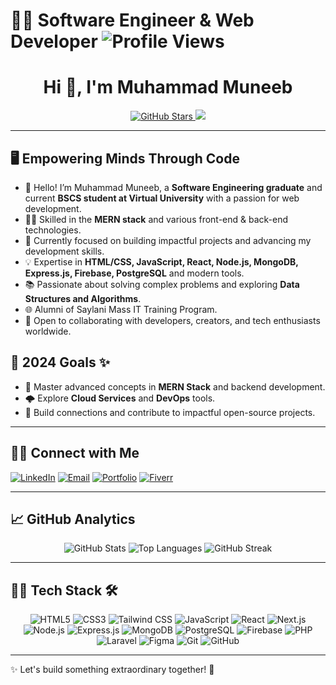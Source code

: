 # 🧑‍💻 Software Engineer & Web Developer ![Profile Views](https://komarev.com/ghpvc/?username=muhammadmuneeb1800&color=blue&style=flat)

<div align="center">
  <h1>Hi 👋, I'm Muhammad Muneeb</h1>
  <a href="https://github.com/muhammadmuneeb1800">
    <img src="https://img.shields.io/github/stars/muhammadmuneeb1800?label=Stars&style=social" alt="GitHub Stars">
  </a>

  <img src="https://readme-typing-svg.demolab.com/?lines=Software+Engineer+%7C+Web+Developer;MERN+Stack+Enthusiast;BSCS+Student+at+Virtual+University;Let's+build+something+great!&center=true&width=500&height=50">
</div>

---

## 🖥️ Empowering Minds Through Code

- 👋 Hello! I’m Muhammad Muneeb, a **Software Engineering graduate** and current **BSCS student at Virtual University** with a passion for web development.
- 👨‍💻 Skilled in the **MERN stack** and various front-end & back-end technologies.
- 🌱 Currently focused on building impactful projects and advancing my development skills.
- 💡 Expertise in **HTML/CSS, JavaScript, React, Node.js, MongoDB, Express.js, Firebase, PostgreSQL** and modern tools.
- 📚 Passionate about solving complex problems and exploring **Data Structures and Algorithms**.
- 🌐 Alumni of Saylani Mass IT Training Program.
- 🤝 Open to collaborating with developers, creators, and tech enthusiasts worldwide.

## 🚀 2024 Goals ✨
- 🚀 Master advanced concepts in **MERN Stack** and backend development.
- 🌩️ Explore **Cloud Services** and **DevOps** tools.
- 🤝 Build connections and contribute to impactful open-source projects.

---

## 🤝🏻 Connect with Me
[![LinkedIn](https://img.shields.io/badge/LinkedIn-blue?logo=linkedin&logoColor=white)](https://linkedin.com/in/muhammadmuneeb1800)
[![Email](https://img.shields.io/badge/Email-red?logo=gmail&logoColor=white)](mailto:muhammadmuneeb1800@gmail.com)
[![Portfolio](https://img.shields.io/badge/Portfolio-portfolio-green)](link-to-your-portfolio)
[![Fiverr](https://img.shields.io/badge/Fiverr-Freelancing-brightgreen)](https://fiverr.com/your-gig-link)

---

## 📈 GitHub Analytics

<div align="center">
  <img src="https://github-readme-stats.vercel.app/api?username=muhammadmuneeb1800&show_icons=true&theme=tokyonight" alt="GitHub Stats">
  <img src="https://github-readme-stats.vercel.app/api/top-langs/?username=muhammadmuneeb1800&layout=compact&theme=tokyonight" alt="Top Languages">
  <img src="https://streak-stats.demolab.com?user=muhammadmuneeb1800&theme=tokyonight&date_format=M%20j%5B%2C%20Y%5D" alt="GitHub Streak">
</div>

---

## 🧑‍💻 Tech Stack 🛠️

<div align="center">

![HTML5](https://img.shields.io/badge/-HTML5-E34F26?logo=html5&logoColor=white&style=for-the-badge)
![CSS3](https://img.shields.io/badge/-CSS3-1572B6?logo=css3&logoColor=white&style=for-the-badge)
![Tailwind CSS](https://img.shields.io/badge/-Tailwind%20CSS-06B6D4?logo=tailwindcss&logoColor=white&style=for-the-badge)
![JavaScript](https://img.shields.io/badge/-JavaScript-F7DF1E?logo=javascript&logoColor=black&style=for-the-badge)
![React](https://img.shields.io/badge/-React-61DAFB?logo=react&logoColor=black&style=for-the-badge)
![Next.js](https://img.shields.io/badge/-Next.js-000000?logo=next.js&logoColor=white&style=for-the-badge)
![Node.js](https://img.shields.io/badge/-Node.js-339933?logo=node.js&logoColor=white&style=for-the-badge)
![Express.js](https://img.shields.io/badge/-Express.js-000000?logo=express&logoColor=white&style=for-the-badge)
![MongoDB](https://img.shields.io/badge/-MongoDB-47A248?logo=mongodb&logoColor=white&style=for-the-badge)
![PostgreSQL](https://img.shields.io/badge/-PostgreSQL-4169E1?logo=postgresql&logoColor=white&style=for-the-badge)
![Firebase](https://img.shields.io/badge/-Firebase-FFCA28?logo=firebase&logoColor=black&style=for-the-badge)
![PHP](https://img.shields.io/badge/-PHP-777BB4?logo=php&logoColor=white&style=for-the-badge)
![Laravel](https://img.shields.io/badge/-Laravel-F05340?logo=laravel&logoColor=white&style=for-the-badge)
![Figma](https://img.shields.io/badge/-Figma-F24E1E?logo=figma&logoColor=white&style=for-the-badge)
![Git](https://img.shields.io/badge/-Git-F05032?logo=git&logoColor=white&style=for-the-badge)
![GitHub](https://img.shields.io/badge/-GitHub-181717?logo=github&logoColor=white&style=for-the-badge)

</div>

---

✨ Let's build something extraordinary together! 🚀
